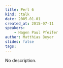 ```yaml
---
title: Perl 6
kind: :talk
date: 2005-01-01
created_at: 2015-07-11
speakers:
    - Hagen Paul Pfeifer
author: Matthias Beyer
slides: false
tags:
---
```


No description.
